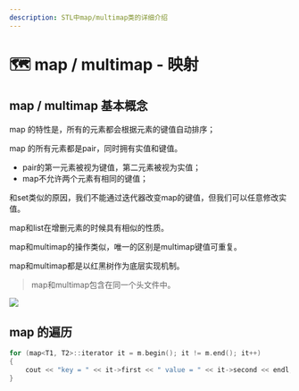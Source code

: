 ```yaml
---
description: STL中map/multimap类的详细介绍
---
```


# 🗺 map / multimap - 映射

## map / multimap 基本概念

map 的特性是，所有的元素都会根据元素的键值自动排序；

map 的所有元素都是pair，同时拥有实值和键值。

* pair的第一元素被视为键值，第二元素被视为实值；
* map不允许两个元素有相同的键值；

和set类似的原因，我们不能通过迭代器改变map的键值，但我们可以任意修改实值。

map和list在增删元素的时候具有相似的性质。

map和multimap的操作类似，唯一的区别是multimap键值可重复。

map和multimap都是以红黑树作为底层实现机制。

> map和multimap包含在同一个头文件中。

![](https://images.unsplash.com/photo-1476973422084-e0fa66ff9456?crop=entropy\&cs=srgb\&fm=jpg\&ixid=MnwxOTcwMjR8MHwxfHNlYXJjaHw2fHxtYXB8ZW58MHx8fHwxNjQ0NTA0MjU4\&ixlib=rb-1.2.1\&q=85)

## map 的遍历

```cpp
for (map<T1, T2>::iterator it = m.begin(); it != m.end(); it++)
{
    cout << "key = " << it->first << " value = " << it->second << endl;
}
```







